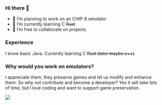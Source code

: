 ### Hi there 👋

- 🔭 I’m planning to work on an CHIP-8 emulator
- 🌱 I’m currently learning C ~~Rust~~
- 👯 I’m free to collaborate on projects

### Experience
I know basic Java. Currently learning C ~~Rust (later maybe c++)~~.

### Why would you work on emulators?
I appreciate them, they preserve games and let us modify and enhance them.
So why not contribute and become a developer? Yes it will take lots of time,
but I love coding and want to support game preservation.

<p>
  <img src="https://github-readme-stats.vercel.app/api/top-langs/?username=khoidiangelo&layout=compact&border_color=0A0C10&bg_color=0A0C10&theme=midnight-purple">
</p>

<!--
**Proton64/Proton64** is a ✨ _special_ ✨ repository because its `README.md` (this file) appears on your GitHub profile.

Here are some ideas to get you started:

- 🔭 I’m currently working on ...
- 🌱 I’m currently learning ...
- 👯 I’m looking to collaborate on ...
- 🤔 I’m looking for help with ...
- 💬 Ask me about ...
- 📫 How to reach me: ...
- 😄 Pronouns: ...
- ⚡ Fun fact: ...
-->
